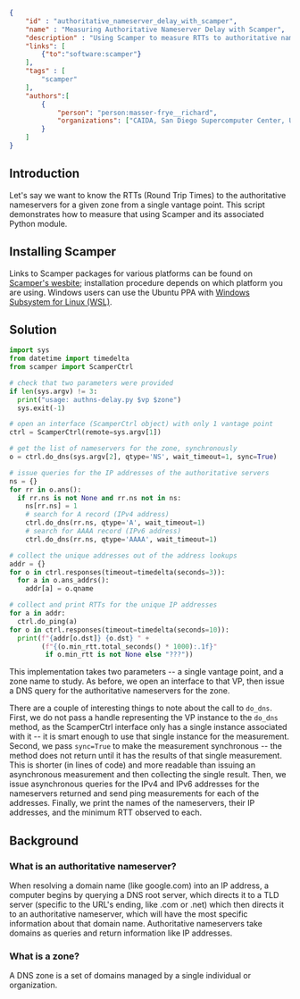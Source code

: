~~~json
{
    "id" : "authoritative_nameserver_delay_with_scamper",
    "name" : "Measuring Authoritative Nameserver Delay with Scamper",
    "description" : "Using Scamper to measure RTTs to authoritative name servers of a specific domain",
    "links": [
        {"to":"software:scamper"}
    ],
    "tags" : [
        "scamper"
    ],
    "authors":[
        {
            "person": "person:masser-frye__richard",
            "organizations": ["CAIDA, San Diego Supercomputer Center, University of California San Diego"]
        }
    ]
}
~~~

## Introduction
Let's say we want to know the RTTs (Round Trip Times) to the authoritative nameservers for a given zone from a single vantage point. This script demonstrates how to measure that using Scamper and its associated Python module.

## Installing Scamper
Links to Scamper packages for various platforms can be found on [Scamper's wesbite](https://www.caida.org/catalog/software/scamper/#scamper-availability); installation procedure depends on which platform you are using. Windows users can use the Ubuntu PPA with [Windows Subsystem for Linux (WSL)](https://ubuntu.com/desktop/wsl).

## Solution
~~~python
import sys
from datetime import timedelta
from scamper import ScamperCtrl

# check that two parameters were provided
if len(sys.argv) != 3:
  print("usage: authns-delay.py $vp $zone")
  sys.exit(-1)

# open an interface (ScamperCtrl object) with only 1 vantage point
ctrl = ScamperCtrl(remote=sys.argv[1])

# get the list of nameservers for the zone, synchronously
o = ctrl.do_dns(sys.argv[2], qtype='NS', wait_timeout=1, sync=True)

# issue queries for the IP addresses of the authoritative servers
ns = {}
for rr in o.ans():
  if rr.ns is not None and rr.ns not in ns:
    ns[rr.ns] = 1
    # search for A record (IPv4 address)
    ctrl.do_dns(rr.ns, qtype='A', wait_timeout=1)
    # search for AAAA record (IPv6 address)
    ctrl.do_dns(rr.ns, qtype='AAAA', wait_timeout=1)

# collect the unique addresses out of the address lookups
addr = {}
for o in ctrl.responses(timeout=timedelta(seconds=3)):
  for a in o.ans_addrs():
    addr[a] = o.qname

# collect and print RTTs for the unique IP addresses
for a in addr:
  ctrl.do_ping(a)
for o in ctrl.responses(timeout=timedelta(seconds=10)):
  print(f"{addr[o.dst]} {o.dst} " +
        (f"{(o.min_rtt.total_seconds() * 1000):.1f}"
         if o.min_rtt is not None else "???"))
~~~
This implementation takes two parameters -- a single vantage point, and a zone name to study. As before, we open an interface to that VP, then issue a DNS query for the authoritative nameservers for the zone.

There are a couple of interesting things to note about the call to `do_dns`. First, we do not pass a handle representing the VP instance to the `do_dns` method, as the ScamperCtrl interface only has a single instance associated with it -- it is smart enough to use that single instance for the measurement. Second, we pass `sync=True` to make the measurement synchronous -- the method does not return until it has the results of that single measurement. This is shorter (in lines of code) and more readable than issuing an asynchronous measurement and then collecting the single result. Then, we issue asynchronous queries for the IPv4 and IPv6 addresses for the nameservers returned and send ping measurements for each of the addresses. Finally, we print the names of the nameservers, their IP addresses, and the minimum RTT observed to each.

## Background
### What is an authoritative nameserver?
When resolving a domain name (like google.com) into an IP address, a computer begins by querying a DNS root server, which directs it to a TLD server (specific to the URL's ending, like .com or .net) which then directs it to an authoritative nameserver, which will have the most specific information about that domain name. Authoritative nameservers take domains as queries and return information like IP addresses.

### What is a zone?
A DNS zone is a set of domains managed by a single individual or organization.